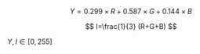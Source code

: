 $$
Y = 0.299 \times R +0.587\times G+0.144 \times B
$$

$$
I=\frac{1}{3} (R+G+B)
$$

$Y,I\in[0,255]$



